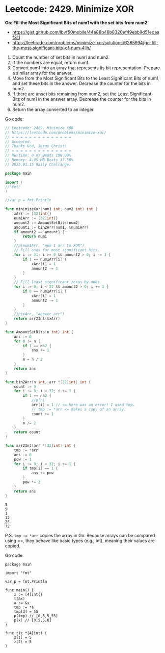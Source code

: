 # Leetcode: 2429. Minimize XOR

**Go: Fill the Most Significant Bits of num1 with the set bits from num2**

- https://gist.github.com/lbvf50mobile/44a88b48b8320ef49ebb9d51edaaf311
- https://leetcode.com/problems/minimize-xor/solutions/6285994/go-fill-the-most-significant-bits-of-num-4llh/


1. Count the number of set bits in num1 and num2.
2. If the numbers are equal, return num1.
3. Convert num1 into an array that represents its bit representation. Prepare
   a similar array for the answer.
4. Move from the Most Significant Bits to the Least Significant Bits of num1,
   and set these bits in the answer. Decrease the counter for the bits in
   num2.
5. If there are unset bits remaining from num2, set the Least Significant Bits
   of num1 in the answer array. Decrease the counter for the bits in num2.
6. Return the array converted to an integer.


Go code:
```Go
// Leetcode: 2429. Minimize XOR
// https://leetcode.com/problems/minimize-xor/
// = = = = = = = = = = = = = =
// Accepted.
// Thanks God, Jesus Christ!
// = = = = = = = = = = = = = =
// Runtime: 0 ms Beats 100.00%
// Memory: 4.05 MB Beats 37.50%
// 2025.01.15 Daily Challange.

package main

import (
//"fmt"
)

//var p = fmt.Println

func minimizeXor(num1 int, num2 int) int {
	xArr := [32]int{}
	num1Arr := [32]int{}
	amount2 := AmountSetBits(num2)
	amount1 := bin2Arr(num1, &num1Arr)
	if amount2 == amount1 {
		return num1
	}
	//p(num1Arr, "num 1 arr to XOR")
	// Fill ones for most significant bits.
	for i := 31; i >= 0 && amount2 > 0; i -= 1 {
		if 1 == num1Arr[i] {
			xArr[i] = 1
			amount2 -= 1
		}
	}
	// Fill least significant zeros by ones.
	for i := 0; i < 32 && amount2 > 0; i += 1 {
		if 0 == num1Arr[i] {
			xArr[i] = 1
			amount2 -= 1
		}
	}
	//p(xArr, "answer arr")
	return arr2Int(&xArr)
}

func AmountSetBits(n int) int {
	ans := 0
	for 0 != n {
		if 1 == n%2 {
			ans += 1
		}
		n = n / 2
	}
	return ans
}

func bin2Arr(n int, arr *[32]int) int {
	count := 0
	for i := 0; i < 32; i += 1 {
		if 1 == n%2 {
			//p(n)
			arr[i] = 1 // <= Here was an error! I used tmp.
			// tmp := *arr <= makes a copy of an array.
			count += 1
		}
		n /= 2
	}
	return count
}

func arr2Int(arr *[32]int) int {
	tmp := *arr
	ans := 0
	pow := 1
	for i := 0; i < 32; i += 1 {
		if tmp[i] == 1 {
			ans += pow
		}
		pow *= 2
	}
	return ans
}
```

```Test
3
5
1
12
25
72
```
P.S. `tmp := *arr` copies the array in Go. Because arrays can be compared
using ==, they behave like basic types (e.g., int), meaning their values are
copied.

Go code:
```
package main

import "fmt"

var p = fmt.Println

func main() {
	x := [4]int{}
	t(&x)
	a := &x
	tmp := *a
	tmp[3] = 55
	p(tmp) // [0,5,5,55]
	p(x) // [0,5,5,0]
}

func t(z *[4]int) {
	z[1] = 5
	z[2] = 5
}
```



